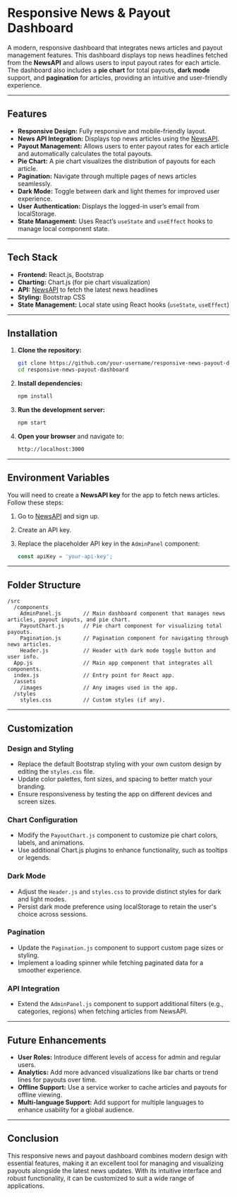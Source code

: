 # Responsive News & Payout Dashboard

A modern, responsive dashboard that integrates news articles and payout management features. This dashboard displays top news headlines fetched from the **NewsAPI** and allows users to input payout rates for each article. The dashboard also includes a **pie chart** for total payouts, **dark mode** support, and **pagination** for articles, providing an intuitive and user-friendly experience.

---

## Features

- **Responsive Design:** Fully responsive and mobile-friendly layout.
- **News API Integration:** Displays top news articles using the [NewsAPI](https://newsapi.org/).
- **Payout Management:** Allows users to enter payout rates for each article and automatically calculates the total payouts.
- **Pie Chart:** A pie chart visualizes the distribution of payouts for each article.
- **Pagination:** Navigate through multiple pages of news articles seamlessly.
- **Dark Mode:** Toggle between dark and light themes for improved user experience.
- **User Authentication:** Displays the logged-in user’s email from localStorage.
- **State Management:** Uses React’s `useState` and `useEffect` hooks to manage local component state.

---

## Tech Stack

- **Frontend:** React.js, Bootstrap
- **Charting:** Chart.js (for pie chart visualization)
- **API:** [NewsAPI](https://newsapi.org/) to fetch the latest news headlines
- **Styling:** Bootstrap CSS
- **State Management:** Local state using React hooks (`useState`, `useEffect`)

---

## Installation

1. **Clone the repository:**

    ```bash
    git clone https://github.com/your-username/responsive-news-payout-dashboard.git
    cd responsive-news-payout-dashboard
    ```

2. **Install dependencies:**

    ```bash
    npm install
    ```

3. **Run the development server:**

    ```bash
    npm start
    ```

4. **Open your browser** and navigate to:

    ```bash
    http://localhost:3000
    ```

---

## Environment Variables

You will need to create a **NewsAPI key** for the app to fetch news articles. Follow these steps:

1. Go to [NewsAPI](https://newsapi.org/) and sign up.
2. Create an API key.
3. Replace the placeholder API key in the `AdminPanel` component:

    ```javascript
    const apiKey = 'your-api-key';
    ```

---

## Folder Structure

```plaintext
/src
  /components
    AdminPanel.js       // Main dashboard component that manages news articles, payout inputs, and pie chart.
    PayoutChart.js      // Pie chart component for visualizing total payouts.
    Pagination.js       // Pagination component for navigating through news articles.
    Header.js           // Header with dark mode toggle button and user info.
  App.js                // Main app component that integrates all components.
  index.js              // Entry point for React app.
  /assets
    /images             // Any images used in the app.
  /styles
    styles.css          // Custom styles (if any).
```

---

## Customization

### Design and Styling
- Replace the default Bootstrap styling with your own custom design by editing the `styles.css` file.
- Update color palettes, font sizes, and spacing to better match your branding.
- Ensure responsiveness by testing the app on different devices and screen sizes.

### Chart Configuration
- Modify the `PayoutChart.js` component to customize pie chart colors, labels, and animations.
- Use additional Chart.js plugins to enhance functionality, such as tooltips or legends.

### Dark Mode
- Adjust the `Header.js` and `styles.css` to provide distinct styles for dark and light modes.
- Persist dark mode preference using localStorage to retain the user's choice across sessions.

### Pagination
- Update the `Pagination.js` component to support custom page sizes or styling.
- Implement a loading spinner while fetching paginated data for a smoother experience.

### API Integration
- Extend the `AdminPanel.js` component to support additional filters (e.g., categories, regions) when fetching articles from NewsAPI.

---

## Future Enhancements

- **User Roles:** Introduce different levels of access for admin and regular users.
- **Analytics:** Add more advanced visualizations like bar charts or trend lines for payouts over time.
- **Offline Support:** Use a service worker to cache articles and payouts for offline viewing.
- **Multi-language Support:** Add support for multiple languages to enhance usability for a global audience.

---

## Conclusion

This responsive news and payout dashboard combines modern design with essential features, making it an excellent tool for managing and visualizing payouts alongside the latest news updates. With its intuitive interface and robust functionality, it can be customized to suit a wide range of applications.
